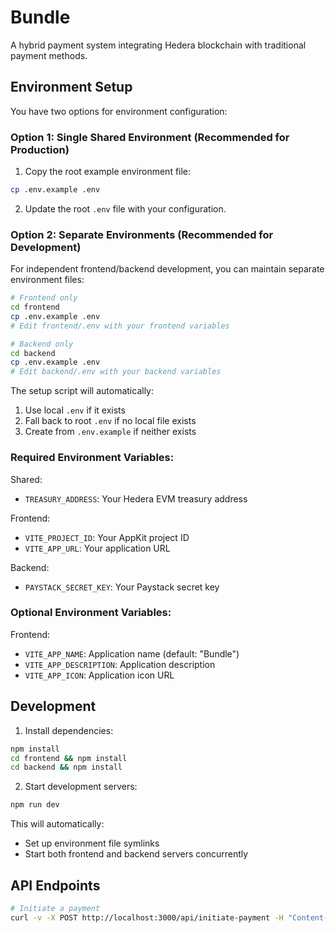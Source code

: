 # Bundle

A hybrid payment system integrating Hedera blockchain with traditional payment methods.

## Environment Setup

You have two options for environment configuration:

### Option 1: Single Shared Environment (Recommended for Production)

1. Copy the root example environment file:
```bash
cp .env.example .env
```

2. Update the root `.env` file with your configuration.

### Option 2: Separate Environments (Recommended for Development)

For independent frontend/backend development, you can maintain separate environment files:

```bash
# Frontend only
cd frontend
cp .env.example .env
# Edit frontend/.env with your frontend variables

# Backend only
cd backend
cp .env.example .env
# Edit backend/.env with your backend variables
```

The setup script will automatically:
1. Use local `.env` if it exists
2. Fall back to root `.env` if no local file exists
3. Create from `.env.example` if neither exists

### Required Environment Variables:

Shared:
- `TREASURY_ADDRESS`: Your Hedera EVM treasury address

Frontend:
- `VITE_PROJECT_ID`: Your AppKit project ID
- `VITE_APP_URL`: Your application URL

Backend:
- `PAYSTACK_SECRET_KEY`: Your Paystack secret key

### Optional Environment Variables:

Frontend:
- `VITE_APP_NAME`: Application name (default: "Bundle")
- `VITE_APP_DESCRIPTION`: Application description
- `VITE_APP_ICON`: Application icon URL

## Development

1. Install dependencies:
```bash
npm install
cd frontend && npm install
cd backend && npm install
```

2. Start development servers:
```bash
npm run dev
```

This will automatically:
- Set up environment file symlinks
- Start both frontend and backend servers concurrently

## API Endpoints

```bash
# Initiate a payment
curl -v -X POST http://localhost:3000/api/initiate-payment -H "Content-Type: application/json" -d @payment.json
```